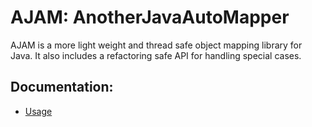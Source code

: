 # AJAM: AnotherJavaAutoMapper

AJAM is a more light weight and thread safe object mapping library for Java. It also includes a refactoring safe API for handling special cases.

## Documentation:
* [Usage](https://raphaeleckmayr.github.io/AnotherJavaAutoMapper/pages/docs.html)
